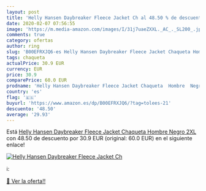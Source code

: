 ```yaml
---
layout: post
title: 'Helly Hansen Daybreaker Fleece Jacket Ch al 48.50 % de descuento'
date: 2020-02-07 07:56:55
image: 'https://m.media-amazon.com/images/I/31j7uaeZXXL._AC_._SL200_.jpg'
comments: true
category: ofertas
author: ring
slug: 'B00EFRXJQ6-es Helly Hansen Daybreaker Fleece Jacket Chaqueta Hombre...'
tags: chaqueta
actualPrice: 30.9 EUR
currency: EUR
price: 30.9
comparePrice: 60.0 EUR
prodname: 'Helly Hansen Daybreaker Fleece Jacket Chaqueta  Hombre  Negro  2XL'
country: 'es'
flag: '🇪🇸'
buyurl: 'https://www.amazon.es/dp/B00EFRXJQ6/?tag=tolees-21'
descuento: '48.50'
average: '29.93'
---
```


Está [Helly Hansen Daybreaker Fleece Jacket Chaqueta  Hombre  Negro  2XL](https://www.amazon.es/dp/B00EFRXJQ6/?tag=tolees-21) con 48.50 de descuento por 30.9 EUR (original: 60.0 EUR) en el siguiente enlace!

[![Helly Hansen Daybreaker Fleece Jacket Ch](https://m.media-amazon.com/images/I/31j7uaeZXXL._AC_._SL200_.jpg)](https://www.amazon.es/dp/B00EFRXJQ6/?tag=tolees-21)

ℹ️:


[🛒 Ver la oferta!!](https://www.amazon.es/dp/B00EFRXJQ6/?tag=tolees-21)
